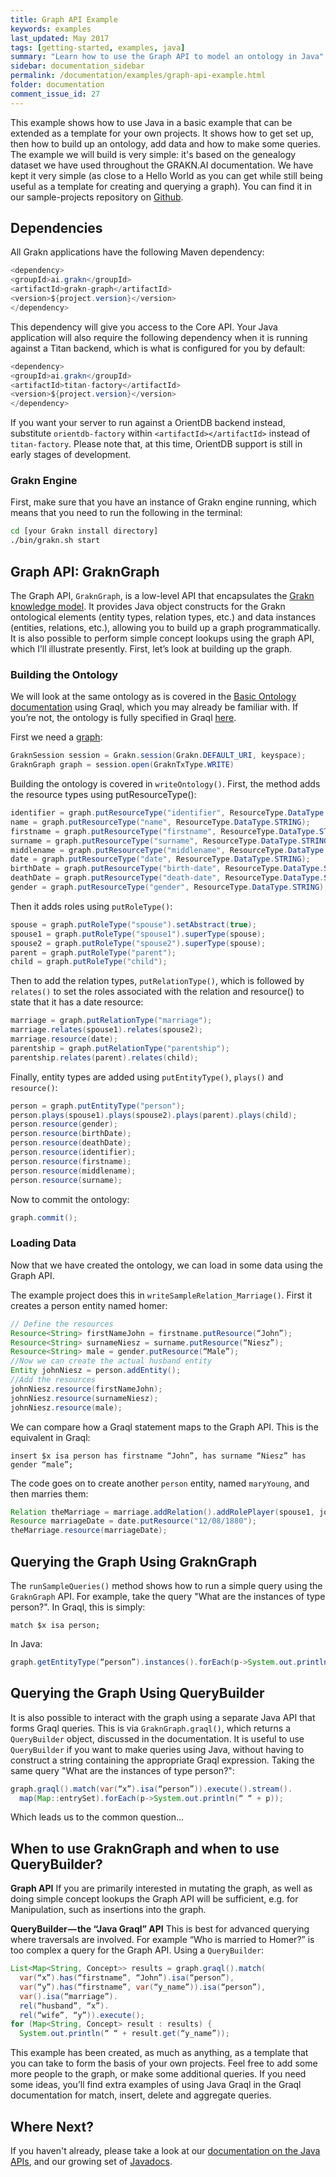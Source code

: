 ```yaml
---
title: Graph API Example
keywords: examples
last_updated: May 2017
tags: [getting-started, examples, java]
summary: "Learn how to use the Graph API to model an ontology in Java"
sidebar: documentation_sidebar
permalink: /documentation/examples/graph-api-example.html
folder: documentation
comment_issue_id: 27
---
```


This example shows how to use Java in a basic example that can be extended as a template for your own projects. It shows how to get set up, then how to build up an ontology, add data and how to make some queries. The example we will build is very simple: it's based on the genealogy dataset we have used throughout the GRAKN.AI documentation. We have kept it very simple (as close to a Hello World as you can get while still being useful as a template for creating and querying a graph). You can find it in our sample-projects repository on [Github](https://github.com/graknlabs/sample-projects/tree/master/example-graph-api-genealogy).

## Dependencies
All Grakn applications have the following Maven dependency:

```java
<dependency>
<groupId>ai.grakn</groupId>
<artifactId>grakn-graph</artifactId>
<version>${project.version}</version>
</dependency>
```

This dependency will give you access to the Core API. Your Java application will also require the following dependency when it is running against a Titan backend, which is what is configured for you by default:

```java
<dependency>
<groupId>ai.grakn</groupId>
<artifactId>titan-factory</artifactId>
<version>${project.version}</version>
</dependency>
```

If you want your server to run against a OrientDB backend instead, substitute `orientdb-factory` within `<artifactId></artifactId>` instead of `titan-factory`. Please note that, at this time, OrientDB support is still in early stages of development.

### Grakn Engine

First, make sure that you have an instance of Grakn engine running, which means that you need to run the following in the terminal:

```bash
cd [your Grakn install directory]
./bin/grakn.sh start
```


## Graph API: GraknGraph

The Graph API, `GraknGraph`, is a low-level API that encapsulates the [Grakn knowledge model](../the-fundamentals/grakn-knowledge-model.html). It provides Java object constructs for the Grakn ontological elements (entity types, relation types, etc.) and data instances (entities, relations, etc.), allowing you to build up a graph programmatically. It is also possible to perform simple concept lookups using the graph API, which I’ll illustrate presently. First, let’s look at building up the graph.

### Building the Ontology

We will look at the same ontology as is covered in the [Basic Ontology documentation](../building-an-ontology/basic-ontology.html) using Graql, which you may already be familiar with. If you’re not, the ontology is fully specified in Graql [here](../building-an-ontology/basic-ontology.html#the-complete-ontology). 

First we need a [graph](../developing-with-java/java-setup.html#initialising-a-transaction-on-the-graph):

```java
GraknSession session = Grakn.session(Grakn.DEFAULT_URI, keyspace);
GraknGraph graph = session.open(GraknTxType.WRITE)
```


Building the ontology is covered in `writeOntology()`. First, the method adds the resource types using putResourceType():

```java
identifier = graph.putResourceType("identifier", ResourceType.DataType.STRING);
name = graph.putResourceType("name", ResourceType.DataType.STRING);
firstname = graph.putResourceType("firstname", ResourceType.DataType.STRING).superType(name);
surname = graph.putResourceType("surname", ResourceType.DataType.STRING).superType(name);
middlename = graph.putResourceType("middlename", ResourceType.DataType.STRING).superType(name);
date = graph.putResourceType("date", ResourceType.DataType.STRING);
birthDate = graph.putResourceType("birth-date", ResourceType.DataType.STRING).superType(date);
deathDate = graph.putResourceType("death-date", ResourceType.DataType.STRING).superType(date);
gender = graph.putResourceType("gender", ResourceType.DataType.STRING);
```

Then it adds roles using `putRoleType()`:

```java
spouse = graph.putRoleType("spouse").setAbstract(true);
spouse1 = graph.putRoleType("spouse1").superType(spouse);
spouse2 = graph.putRoleType("spouse2").superType(spouse);
parent = graph.putRoleType("parent");
child = graph.putRoleType("child");
```

Then to add the relation types, `putRelationType()`, which is followed by `relates()` to set the roles associated with the relation and resource() to state that it has a date resource:

```java
marriage = graph.putRelationType("marriage");
marriage.relates(spouse1).relates(spouse2);
marriage.resource(date);
parentship = graph.putRelationType("parentship");
parentship.relates(parent).relates(child);
```

Finally, entity types are added using `putEntityType()`, `plays()` and `resource()`:

```java
person = graph.putEntityType("person");
person.plays(spouse1).plays(spouse2).plays(parent).plays(child);
person.resource(gender);
person.resource(birthDate);
person.resource(deathDate);
person.resource(identifier);
person.resource(firstname);
person.resource(middlename);
person.resource(surname);
```

Now to commit the ontology:

```java
graph.commit();
```

### Loading Data
Now that we have created the ontology, we can load in some data using the Graph API. 

The example project does this in `writeSampleRelation_Marriage()`. First it creates a person entity named homer:

```java
// Define the resources
Resource<String> firstNameJohn = firstname.putResource(“John”);
Resource<String> surnameNiesz = surname.putResource(“Niesz”);
Resource<String> male = gender.putResource(“Male”);
//Now we can create the actual husband entity
Entity johnNiesz = person.addEntity();
//Add the resources
johnNiesz.resource(firstNameJohn);
johnNiesz.resource(surnameNiesz);
johnNiesz.resource(male);
```

We can compare how a Graql statement maps to the Graph API. This is the equivalent in Graql:

```graql
insert $x isa person has firstname “John”, has surname “Niesz” has gender “male”;
```

The code goes on to create another `person` entity, named `maryYoung`, and then marries them:

```java
Relation theMarriage = marriage.addRelation().addRolePlayer(spouse1, johnNiesz).addRolePlayer(spouse2, maryYoung);
Resource marriageDate = date.putResource("12/08/1880");
theMarriage.resource(marriageDate);
```

## Querying the Graph Using GraknGraph

The `runSampleQueries()` method shows how to run a simple query using the `GraknGraph` API. For example, take the query "What are the instances of type person?". In Graql, this is simply:

```graql
match $x isa person;
```

In Java:

```java
graph.getEntityType(“person”).instances().forEach(p->System.out.println(“ “ + p));
```

## Querying the Graph Using QueryBuilder

It is also possible to interact with the graph using a separate Java API that forms Graql queries. This is via `GraknGraph.graql()`, which returns a `QueryBuilder` object, discussed in the documentation. It is useful to use `QueryBuilder` if you want to make queries using Java, without having to construct a string containing the appropriate Graql expression. Taking the same query "What are the instances of type person?":

```java
graph.graql().match(var(“x”).isa(“person”)).execute().stream().
  map(Map::entrySet).forEach(p->System.out.println(“ “ + p));
``` 

Which leads us to the common question...

## When to use GraknGraph and when to use QueryBuilder?

**Graph API**
If you are primarily interested in mutating the graph, as well as doing simple concept lookups the Graph API will be sufficient, e.g. for
Manipulation, such as insertions into the graph.


**QueryBuilder — the “Java Graql” API**
This is best for advanced querying where traversals are involved. For example “Who is married to Homer?” is too complex a query for the Graph API. Using a `QueryBuilder`:

```java
List<Map<String, Concept>> results = graph.graql().match(
  var(“x”).has(“firstname”, “John”).isa(“person”),
  var(“y”).has(“firstname”, var(“y_name”)).isa(“person”),
  var().isa(“marriage”).
  rel(“husband”, “x”).
  rel(“wife”, “y”)).execute();
for (Map<String, Concept> result : results) {
  System.out.println(“ “ + result.get(“y_name”));
```


This example has been created, as much as anything, as a template that you can take to form the basis of your own projects. Feel free to add some more people to the graph, or make some additional queries. If you need some ideas, you’ll find extra examples of using Java Graql in the Graql documentation for match, insert, delete and aggregate queries.

## Where Next?
If you haven't already, please take a look at our [documentation on the Java APIs](../developing-with-java/java-setup.html), and our growing set of [Javadocs](https://grakn.ai/javadocs.html).
